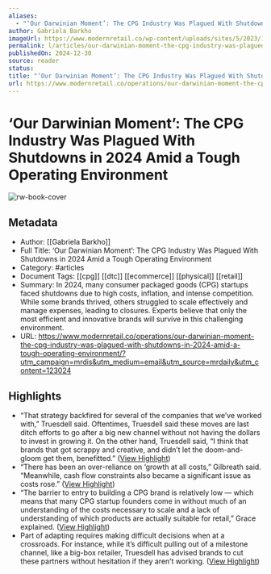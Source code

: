 ```yaml
---
aliases:
  - "‘Our Darwinian Moment’: The CPG Industry Was Plagued With Shutdowns in 2024 Amid a Tough Operating Environment"
author: Gabriela Barkho
imageUrl: https://www.modernretail.co/wp-content/uploads/sites/5/2023/11/IMG_7287.jpg
permalink: l/articles/our-darwinian-moment-the-cpg-industry-was-plagued-with-shutdowns-in-2024-amid-a-tough-operating-environment
publishedOn: 2024-12-30
source: reader
status: 
title: "‘Our Darwinian Moment’: The CPG Industry Was Plagued With Shutdowns in 2024 Amid a Tough Operating Environment"
url: https://www.modernretail.co/operations/our-darwinian-moment-the-cpg-industry-was-plagued-with-shutdowns-in-2024-amid-a-tough-operating-environment/?utm_campaign=mrdis&utm_medium=email&utm_source=mrdaily&utm_content=123024
---
```

# ‘Our Darwinian Moment’: The CPG Industry Was Plagued With Shutdowns in 2024 Amid a Tough Operating Environment

![rw-book-cover](https://www.modernretail.co/wp-content/uploads/sites/5/2023/11/IMG_7287.jpg)

## Metadata

- Author: [[Gabriela Barkho]]
- Full Title: ‘Our Darwinian Moment’: The CPG Industry Was Plagued With Shutdowns in 2024 Amid a Tough Operating Environment
- Category: #articles
- Document Tags: [[cpg]] [[dtc]] [[ecommerce]] [[physical]] [[retail]]
- Summary: In 2024, many consumer packaged goods (CPG) startups faced shutdowns due to high costs, inflation, and intense competition. While some brands thrived, others struggled to scale effectively and manage expenses, leading to closures. Experts believe that only the most efficient and innovative brands will survive in this challenging environment.
- URL: https://www.modernretail.co/operations/our-darwinian-moment-the-cpg-industry-was-plagued-with-shutdowns-in-2024-amid-a-tough-operating-environment/?utm_campaign=mrdis&utm_medium=email&utm_source=mrdaily&utm_content=123024

## Highlights

- “That strategy backfired for several of the companies that we’ve worked with,” Truesdell said. Oftentimes, Truesdell said these moves are last ditch efforts to go after a big new channel without not having the dollars to invest in growing it. On the other hand, Truesdell said, “I think that brands that got scrappy and creative, and didn’t let the doom-and-gloom get them, benefitted.” ([View Highlight](https://read.readwise.io/read/01jgbnj1qnq93em62c1mwxcyet))
- “There has been an over-reliance on ‘growth at all costs,” Gilbreath said. “Meanwhile, cash flow constraints also became a significant issue as costs rose.” ([View Highlight](https://read.readwise.io/read/01jgbnna1pb6n7z9j771v5zc75))
- “The barrier to entry to building a CPG brand is relatively low — which means that many CPG startup founders come in without much of an understanding of the costs necessary to scale and a lack of understanding of which products are actually suitable for retail,” Grace explained. ([View Highlight](https://read.readwise.io/read/01jgbnn715wkxd1a4vxa6fw5y5))
- Part of adapting requires making difficult decisions when at a crossroads. For instance, while it’s difficult pulling out of a milestone channel, like a big-box retailer, Truesdell has advised brands to cut these partners without hesitation if they aren’t working. ([View Highlight](https://read.readwise.io/read/01jgbnp4c7ys8kq44vg4bv4gsn))
